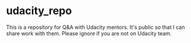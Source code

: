 # udacity_repo
This is a repository for Q&A with Udacity mentors. It's public so that I can share work with them. Please ignore if you are not on Udacity team.



